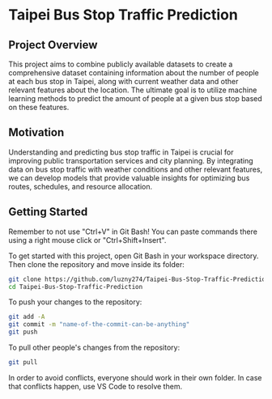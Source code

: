 # Taipei Bus Stop Traffic Prediction

## Project Overview
This project aims to combine publicly available datasets to create a comprehensive dataset containing information about the number of people at each bus stop in Taipei, along with current weather data and other relevant features about the location. The ultimate goal is to utilize machine learning methods to predict the amount of people at a given bus stop based on these features.

## Motivation
Understanding and predicting bus stop traffic in Taipei is crucial for improving public transportation services and city planning. By integrating data on bus stop traffic with weather conditions and other relevant features, we can develop models that provide valuable insights for optimizing bus routes, schedules, and resource allocation.

## Getting Started
Remember to not use "Ctrl+V" in Git Bash! You can paste commands there using a right mouse click or "Ctrl+Shift+Insert".

To get started with this project, open Git Bash in your workspace directory. Then clone the repository and move inside its folder:
```bash
git clone https://github.com/luzny274/Taipei-Bus-Stop-Traffic-Prediction.git
cd Taipei-Bus-Stop-Traffic-Prediction
```

To push your changes to the repository:
```bash
git add -A
git commit -m "name-of-the-commit-can-be-anything"
git push
```

To pull other people's changes from the repository:
```bash
git pull
```

In order to avoid conflicts, everyone should work in their own folder. In case that conflicts happen, use VS Code to resolve them.
